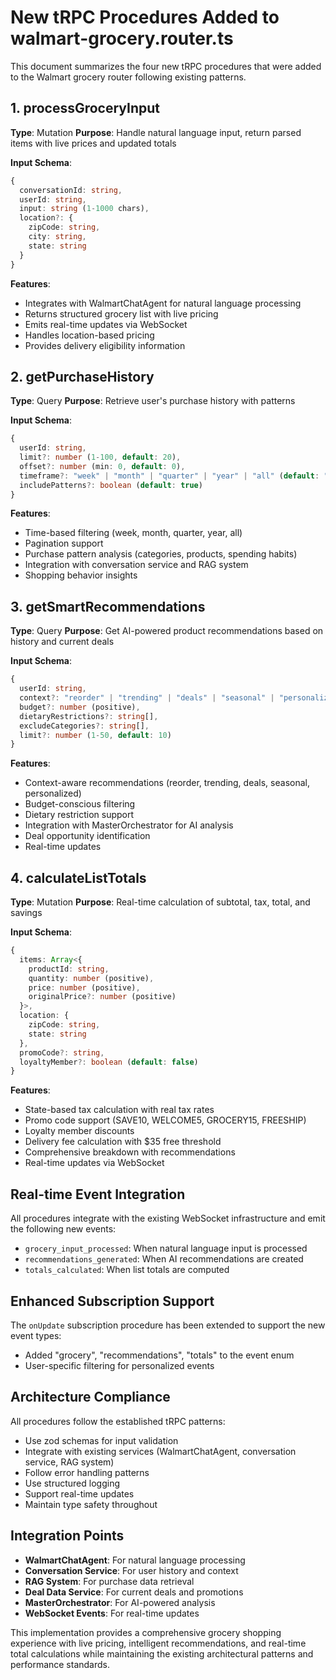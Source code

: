 # New tRPC Procedures Added to walmart-grocery.router.ts

This document summarizes the four new tRPC procedures that were added to the Walmart grocery router following existing patterns.

## 1. processGroceryInput

**Type**: Mutation
**Purpose**: Handle natural language input, return parsed items with live prices and updated totals

**Input Schema**:
```typescript
{
  conversationId: string,
  userId: string,
  input: string (1-1000 chars),
  location?: {
    zipCode: string,
    city: string,
    state: string
  }
}
```

**Features**:
- Integrates with WalmartChatAgent for natural language processing
- Returns structured grocery list with live pricing
- Emits real-time updates via WebSocket
- Handles location-based pricing
- Provides delivery eligibility information

## 2. getPurchaseHistory

**Type**: Query
**Purpose**: Retrieve user's purchase history with patterns

**Input Schema**:
```typescript
{
  userId: string,
  limit?: number (1-100, default: 20),
  offset?: number (min: 0, default: 0),
  timeframe?: "week" | "month" | "quarter" | "year" | "all" (default: "month"),
  includePatterns?: boolean (default: true)
}
```

**Features**:
- Time-based filtering (week, month, quarter, year, all)
- Pagination support
- Purchase pattern analysis (categories, products, spending habits)
- Integration with conversation service and RAG system
- Shopping behavior insights

## 3. getSmartRecommendations

**Type**: Query
**Purpose**: Get AI-powered product recommendations based on history and current deals

**Input Schema**:
```typescript
{
  userId: string,
  context?: "reorder" | "trending" | "deals" | "seasonal" | "personalized" (default: "personalized"),
  budget?: number (positive),
  dietaryRestrictions?: string[],
  excludeCategories?: string[],
  limit?: number (1-50, default: 10)
}
```

**Features**:
- Context-aware recommendations (reorder, trending, deals, seasonal, personalized)
- Budget-conscious filtering
- Dietary restriction support
- Integration with MasterOrchestrator for AI analysis
- Deal opportunity identification
- Real-time updates

## 4. calculateListTotals

**Type**: Mutation
**Purpose**: Real-time calculation of subtotal, tax, total, and savings

**Input Schema**:
```typescript
{
  items: Array<{
    productId: string,
    quantity: number (positive),
    price: number (positive),
    originalPrice?: number (positive)
  }>,
  location: {
    zipCode: string,
    state: string
  },
  promoCode?: string,
  loyaltyMember?: boolean (default: false)
}
```

**Features**:
- State-based tax calculation with real tax rates
- Promo code support (SAVE10, WELCOME5, GROCERY15, FREESHIP)
- Loyalty member discounts
- Delivery fee calculation with $35 free threshold
- Comprehensive breakdown with recommendations
- Real-time updates via WebSocket

## Real-time Event Integration

All procedures integrate with the existing WebSocket infrastructure and emit the following new events:

- `grocery_input_processed`: When natural language input is processed
- `recommendations_generated`: When AI recommendations are created
- `totals_calculated`: When list totals are computed

## Enhanced Subscription Support

The `onUpdate` subscription procedure has been extended to support the new event types:
- Added "grocery", "recommendations", "totals" to the event enum
- User-specific filtering for personalized events

## Architecture Compliance

All procedures follow the established tRPC patterns:
- Use zod schemas for input validation
- Integrate with existing services (WalmartChatAgent, conversation service, RAG system)
- Follow error handling patterns
- Use structured logging
- Support real-time updates
- Maintain type safety throughout

## Integration Points

- **WalmartChatAgent**: For natural language processing
- **Conversation Service**: For user history and context
- **RAG System**: For purchase data retrieval
- **Deal Data Service**: For current deals and promotions
- **MasterOrchestrator**: For AI-powered analysis
- **WebSocket Events**: For real-time updates

This implementation provides a comprehensive grocery shopping experience with live pricing, intelligent recommendations, and real-time total calculations while maintaining the existing architectural patterns and performance standards.